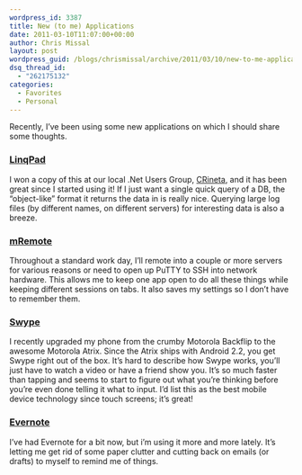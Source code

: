 ```yaml
---
wordpress_id: 3387
title: New (to me) Applications
date: 2011-03-10T11:07:00+00:00
author: Chris Missal
layout: post
wordpress_guid: /blogs/chrismissal/archive/2011/03/10/new-to-me-applications.aspx
dsq_thread_id:
  - "262175132"
categories:
  - Favorites
  - Personal
---
```

Recently, I&#8217;ve been using some new applications on which I should share some thoughts.

### [LinqPad](http://www.linqpad.net/)

I won a copy of this at our local .Net Users Group, [CRineta](http://crineta.org), and it has been great since I started using it! If I just want a single quick query of a DB, the &#8220;object-like&#8221; format it returns the data in is really nice. Querying large log files (by different names, on different servers) for interesting data is also a breeze.

### [mRemote](http://www.mremote.org/wiki/)

Throughout a standard work day, I&#8217;ll remote into a couple or more servers for various reasons or need to open up PuTTY to SSH into network hardware. This allows me to keep one app open to do all these things while keeping different sessions on tabs. It also saves my settings so I don&#8217;t have to remember them.

### [Swype](http://swypeinc.com/)

I recently upgraded my phone from the crumby Motorola Backflip to the awesome Motorola Atrix. Since the Atrix ships with Android 2.2, you get Swype right out of the box. It&#8217;s hard to describe how Swype works, you&#8217;ll just have to watch a video or have a friend show you. It&#8217;s so much faster than tapping and seems to start to figure out what you&#8217;re thinking before you&#8217;re even done telling it what to input. I&#8217;d list this as the best mobile device technology since touch screens; it&#8217;s great!

### [Evernote](http://evernote.com/)

I&#8217;ve had Evernote for a bit now, but i&#8217;m using it more and more lately. It&#8217;s letting me get rid of some paper clutter and cutting back on emails (or drafts) to myself to remind me of things.

&nbsp;